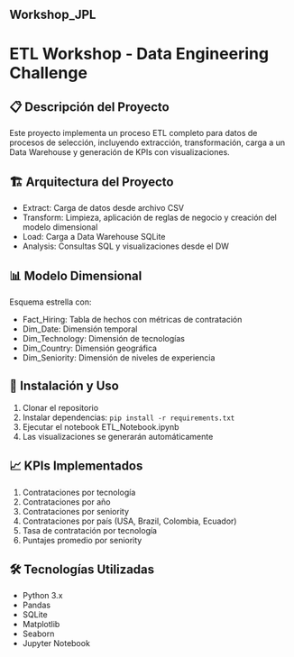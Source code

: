 ## Workshop_JPL

# ETL Workshop - Data Engineering Challenge

## 📋 Descripción del Proyecto
Este proyecto implementa un proceso ETL completo para datos de procesos de selección, incluyendo extracción, transformación, carga a un Data Warehouse y generación de KPIs con visualizaciones.

## 🏗️ Arquitectura del Proyecto
- Extract: Carga de datos desde archivo CSV
- Transform: Limpieza, aplicación de reglas de negocio y creación del modelo dimensional
- Load: Carga a Data Warehouse SQLite
- Analysis: Consultas SQL y visualizaciones desde el DW

## 📊 Modelo Dimensional
Esquema estrella con:
- Fact_Hiring: Tabla de hechos con métricas de contratación
- Dim_Date: Dimensión temporal
- Dim_Technology: Dimensión de tecnologías
- Dim_Country: Dimensión geográfica
- Dim_Seniority: Dimensión de niveles de experiencia

## 🚀 Instalación y Uso
1. Clonar el repositorio
2. Instalar dependencias: `pip install -r requirements.txt`
3. Ejecutar el notebook ETL_Notebook.ipynb
4. Las visualizaciones se generarán automáticamente

## 📈 KPIs Implementados
1. Contrataciones por tecnología
2. Contrataciones por año
3. Contrataciones por seniority
4. Contrataciones por país (USA, Brazil, Colombia, Ecuador)
5. Tasa de contratación por tecnología
6. Puntajes promedio por seniority

## 🛠️ Tecnologías Utilizadas
- Python 3.x
- Pandas
- SQLite
- Matplotlib
- Seaborn
- Jupyter Notebook
